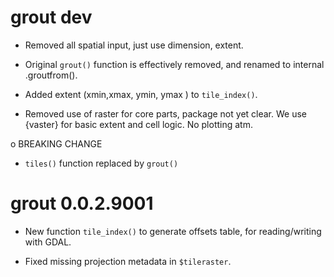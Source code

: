 # grout dev

* Removed all spatial input, just use dimension, extent. 

* Original `grout()` function is effectively removed, and renamed to internal .groutfrom(). 

* Added extent (xmin,xmax, ymin, ymax ) to `tile_index()`. 

* Removed use of raster for core parts, package not yet clear. We use {vaster} for
basic extent and cell logic. No plotting atm. 

o BREAKING CHANGE

* `tiles()` function replaced by `grout()`

# grout 0.0.2.9001

* New function `tile_index()` to generate offsets table, for reading/writing with GDAL. 

* Fixed missing projection metadata in `$tileraster`. 

